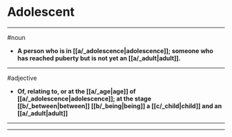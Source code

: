 # Adolescent
---
#noun
- **A person who is in [[a/_adolescence|adolescence]]; someone who has reached puberty but is not yet an [[a/_adult|adult]].**
---
#adjective
- **Of, relating to, or at the [[a/_age|age]] of [[a/_adolescence|adolescence]]; at the stage [[b/_between|between]] [[b/_being|being]] a [[c/_child|child]] and an [[a/_adult|adult]]**
---
---
